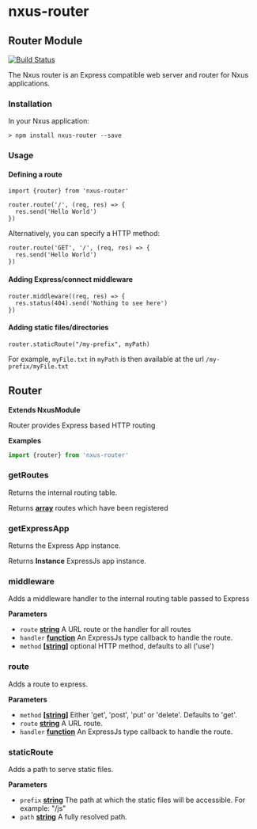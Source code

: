 # nxus-router

## 

## Router Module

[![Build Status](https://travis-ci.org/nxus/router.svg?branch=master)](https://travis-ci.org/nxus/router)

The Nxus router is an Express compatible web server and router for Nxus applications.

### Installation

In your Nxus application:

    > npm install nxus-router --save

### Usage

#### Defining a route

    import {router} from 'nxus-router'

    router.route('/', (req, res) => {
      res.send('Hello World')
    })

Alternatively, you can specify a HTTP method:

    router.route('GET', '/', (req, res) => {
      res.send('Hello World')
    })

#### Adding Express/connect middleware

    router.middleware((req, res) => {
      res.status(404).send('Nothing to see here')
    })

#### Adding static files/directories

    router.staticRoute("/my-prefix", myPath)

For example, `myFile.txt` in `myPath` is then available at the url `/my-prefix/myFile.txt`

## Router

**Extends NxusModule**

Router provides Express based HTTP routing

**Examples**

```javascript
import {router} from 'nxus-router'
```

### getRoutes

Returns the internal routing table.

Returns **[array](https://developer.mozilla.org/en-US/docs/Web/JavaScript/Reference/Global_Objects/Array)** routes which have been registered

### getExpressApp

Returns the Express App instance.

Returns **Instance** ExpressJs app instance.

### middleware

Adds a middleware handler to the internal routing table passed to Express

**Parameters**

-   `route` **[string](https://developer.mozilla.org/en-US/docs/Web/JavaScript/Reference/Global_Objects/String)** A URL route or the handler for all routes
-   `handler` **[function](https://developer.mozilla.org/en-US/docs/Web/JavaScript/Reference/Statements/function)** An ExpressJs type callback to handle the route.
-   `method` **\[[string](https://developer.mozilla.org/en-US/docs/Web/JavaScript/Reference/Global_Objects/String)]** optional HTTP method, defaults to all ('use')

### route

Adds a route to express.

**Parameters**

-   `method` **\[[string](https://developer.mozilla.org/en-US/docs/Web/JavaScript/Reference/Global_Objects/String)]** Either 'get', 'post', 'put' or 'delete'. Defaults to 'get'.
-   `route` **[string](https://developer.mozilla.org/en-US/docs/Web/JavaScript/Reference/Global_Objects/String)** A URL route.
-   `handler` **[function](https://developer.mozilla.org/en-US/docs/Web/JavaScript/Reference/Statements/function)** An ExpressJs type callback to handle the route.

### staticRoute

Adds a path to serve static files.

**Parameters**

-   `prefix` **[string](https://developer.mozilla.org/en-US/docs/Web/JavaScript/Reference/Global_Objects/String)** The path at which the static files will be accessible. For example: "/js"
-   `path` **[string](https://developer.mozilla.org/en-US/docs/Web/JavaScript/Reference/Global_Objects/String)** A fully resolved path.
